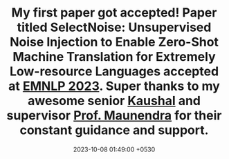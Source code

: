 ---
layout: post
title:  "<b>My first paper got accepted!</b> Paper titled <b>SelectNoise: Unsupervised Noise Injection to Enable Zero-Shot Machine Translation for Extremely Low-resource Languages</b> accepted at <a href='https://2023.emnlp.org/'>EMNLP 2023</a>. Super thanks to my awesome senior <a href='https://kaushal0494.github.io/'>Kaushal</a> and  supervisor <a href='https://people.iith.ac.in/maunendra/index.html'>Prof. Maunendra</a> for their constant guidance and support."
date:   2023-10-08 01:49:00 +0530
categories: news
---